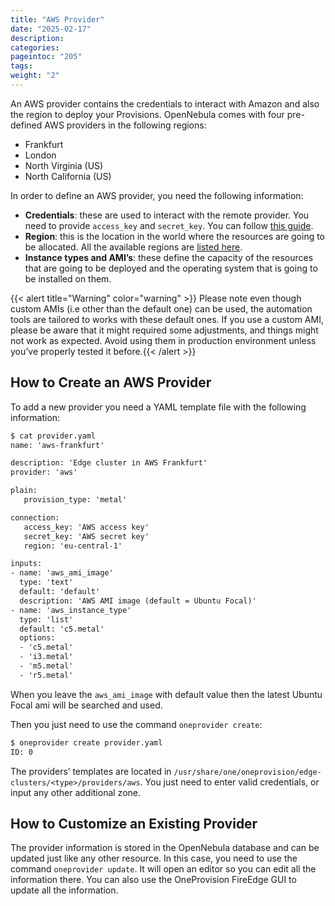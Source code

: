 ```yaml
---
title: "AWS Provider"
date: "2025-02-17"
description:
categories:
pageintoc: "205"
tags:
weight: "2"
---
```


<a id="aws-provider"></a>

<!--# Amazon AWS Provider -->

An AWS provider contains the credentials to interact with Amazon and also the region to deploy your Provisions. OpenNebula comes with four pre-defined AWS providers in the following regions:

* Frankfurt
* London
* North Virginia (US)
* North California (US)

In order to define an AWS provider, you need the following information:

* **Credentials**: these are used to interact with the remote provider. You need to provide `access_key` and `secret_key`. You can follow [this guide](https://docs.aws.amazon.com/powershell/latest/userguide/pstools-appendix-sign-up.html).
* **Region**: this is the location in the world where the resources are going to be allocated. All the available regions are [listed here](https://docs.aws.amazon.com/AmazonRDS/latest/UserGuide/Concepts.RegionsAndAvailabilityZones.html).
* **Instance types and AMI’s**: these define the capacity of the resources that are going to be deployed and the operating system that is going to be installed on them.

{{< alert title="Warning" color="warning" >}}
Please note even though custom AMIs (i.e other than the default one) can be used, the automation tools are tailored to works with these default ones. If you use a custom AMI, please be aware that it might required some adjustments, and things might not work as expected. Avoid using them in production environment unless you’ve properly tested it before.{{< /alert >}} 

## How to Create an AWS Provider

To add a new provider you need a YAML template file with the following information:

```default
$ cat provider.yaml
name: 'aws-frankfurt'

description: 'Edge cluster in AWS Frankfurt'
provider: 'aws'

plain:
   provision_type: 'metal'

connection:
   access_key: 'AWS access key'
   secret_key: 'AWS secret key'
   region: 'eu-central-1'

inputs:
- name: 'aws_ami_image'
  type: 'text'
  default: 'default'
  description: 'AWS AMI image (default = Ubuntu Focal)'
- name: 'aws_instance_type'
  type: 'list'
  default: 'c5.metal'
  options:
  - 'c5.metal'
  - 'i3.metal'
  - 'm5.metal'
  - 'r5.metal'
```

When you leave the `aws_ami_image` with default value then the latest Ubuntu Focal ami will be searched and used.

Then you just need to use the command `oneprovider create`:

```default
$ oneprovider create provider.yaml
ID: 0
```

The providers’ templates are located in `/usr/share/one/oneprovision/edge-clusters/<type>/providers/aws`. You just need to enter valid credentials, or input any other additional zone.

## How to Customize an Existing Provider

The provider information is stored in the OpenNebula database and can be updated just like any other resource. In this case, you need to use the command `oneprovider update`. It will open an editor so you can edit all the information there. You can also use the OneProvision FireEdge GUI to update all the information.
